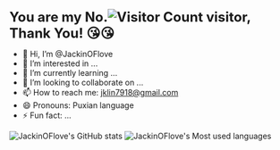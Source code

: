**<span style="font-size: 24px;">You are my No.![Visitor Count](https://profile-counter.glitch.me/JackinOFlove/count.svg) visitor, Thank You! 😘😘</span>**
- 👋 Hi, I’m @JackinOFlove
- 👀 I’m interested in ...
- 🌱 I’m currently learning ...
- 💞️ I’m looking to collaborate on ...
- 📫 How to reach me: jklin7918@gmail.com
- 😄 Pronouns: Puxian language 
- ⚡ Fun fact: ...

<!---
JackinOFlove/JackinOFlove is a ✨ special ✨ repository because its `README.md` (this file) appears on your GitHub profile.
You can click the Preview link to take a look at your changes.
--->
![JackinOFlove's GitHub stats](https://github-readme-stats.vercel.app/api?username=JackinOFlove&show_icons=true&theme=tokyonight&hide_border=true&count_private=true)
![JackinOFlove's Most used languages](https://github-readme-stats.vercel.app/api/top-langs/?username=JackinOFlove&layout=compact&hide_border=true&langs_count=8&theme=tokyonight)

